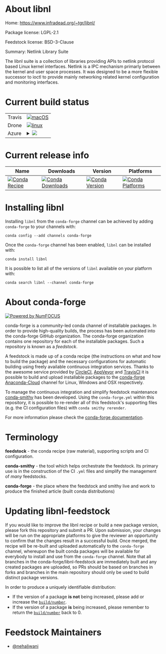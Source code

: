 About libnl
===========

Home: https://www.infradead.org/~tgr/libnl/

Package license: LGPL-2.1

Feedstock license: BSD-3-Clause

Summary: Netlink Library Suite

The libnl suite is a collection of libraries providing APIs to netlink
protocol based Linux kernel interfaces. Netlink is a IPC mechanism primarly
between the kernel and user space processes. It was designed to be a more
flexible successor to ioctl to provide mainly networking related kernel
configuration and monitoring interfaces.


Current build status
====================


<table><tr>
    <td>Travis</td>
    <td>
      <a href="https://travis-ci.com/conda-forge/libnl-feedstock">
        <img alt="macOS" src="https://img.shields.io/travis/com/conda-forge/libnl-feedstock/master.svg?label=macOS">
      </a>
    </td>
  </tr><tr>
    <td>Drone</td>
    <td>
      <a href="https://cloud.drone.io/conda-forge/libnl-feedstock">
        <img alt="linux" src="https://img.shields.io/drone/build/conda-forge/libnl-feedstock/master.svg?label=Linux">
      </a>
    </td>
  </tr>
    
  <tr>
    <td>Azure</td>
    <td>
      <details>
        <summary>
          <a href="https://dev.azure.com/conda-forge/feedstock-builds/_build/latest?definitionId=6356&branchName=master">
            <img src="https://dev.azure.com/conda-forge/feedstock-builds/_apis/build/status/libnl-feedstock?branchName=master">
          </a>
        </summary>
        <table>
          <thead><tr><th>Variant</th><th>Status</th></tr></thead>
          <tbody><tr>
              <td>linux_64</td>
              <td>
                <a href="https://dev.azure.com/conda-forge/feedstock-builds/_build/latest?definitionId=6356&branchName=master">
                  <img src="https://dev.azure.com/conda-forge/feedstock-builds/_apis/build/status/libnl-feedstock?branchName=master&jobName=linux&configuration=linux_64_" alt="variant">
                </a>
              </td>
            </tr><tr>
              <td>linux_aarch64</td>
              <td>
                <a href="https://dev.azure.com/conda-forge/feedstock-builds/_build/latest?definitionId=6356&branchName=master">
                  <img src="https://dev.azure.com/conda-forge/feedstock-builds/_apis/build/status/libnl-feedstock?branchName=master&jobName=linux&configuration=linux_aarch64_" alt="variant">
                </a>
              </td>
            </tr><tr>
              <td>linux_ppc64le</td>
              <td>
                <a href="https://dev.azure.com/conda-forge/feedstock-builds/_build/latest?definitionId=6356&branchName=master">
                  <img src="https://dev.azure.com/conda-forge/feedstock-builds/_apis/build/status/libnl-feedstock?branchName=master&jobName=linux&configuration=linux_ppc64le_" alt="variant">
                </a>
              </td>
            </tr>
          </tbody>
        </table>
      </details>
    </td>
  </tr>
</table>

Current release info
====================

| Name | Downloads | Version | Platforms |
| --- | --- | --- | --- |
| [![Conda Recipe](https://img.shields.io/badge/recipe-libnl-green.svg)](https://anaconda.org/conda-forge/libnl) | [![Conda Downloads](https://img.shields.io/conda/dn/conda-forge/libnl.svg)](https://anaconda.org/conda-forge/libnl) | [![Conda Version](https://img.shields.io/conda/vn/conda-forge/libnl.svg)](https://anaconda.org/conda-forge/libnl) | [![Conda Platforms](https://img.shields.io/conda/pn/conda-forge/libnl.svg)](https://anaconda.org/conda-forge/libnl) |

Installing libnl
================

Installing `libnl` from the `conda-forge` channel can be achieved by adding `conda-forge` to your channels with:

```
conda config --add channels conda-forge
```

Once the `conda-forge` channel has been enabled, `libnl` can be installed with:

```
conda install libnl
```

It is possible to list all of the versions of `libnl` available on your platform with:

```
conda search libnl --channel conda-forge
```


About conda-forge
=================

[![Powered by NumFOCUS](https://img.shields.io/badge/powered%20by-NumFOCUS-orange.svg?style=flat&colorA=E1523D&colorB=007D8A)](http://numfocus.org)

conda-forge is a community-led conda channel of installable packages.
In order to provide high-quality builds, the process has been automated into the
conda-forge GitHub organization. The conda-forge organization contains one repository
for each of the installable packages. Such a repository is known as a *feedstock*.

A feedstock is made up of a conda recipe (the instructions on what and how to build
the package) and the necessary configurations for automatic building using freely
available continuous integration services. Thanks to the awesome service provided by
[CircleCI](https://circleci.com/), [AppVeyor](https://www.appveyor.com/)
and [TravisCI](https://travis-ci.com/) it is possible to build and upload installable
packages to the [conda-forge](https://anaconda.org/conda-forge)
[Anaconda-Cloud](https://anaconda.org/) channel for Linux, Windows and OSX respectively.

To manage the continuous integration and simplify feedstock maintenance
[conda-smithy](https://github.com/conda-forge/conda-smithy) has been developed.
Using the ``conda-forge.yml`` within this repository, it is possible to re-render all of
this feedstock's supporting files (e.g. the CI configuration files) with ``conda smithy rerender``.

For more information please check the [conda-forge documentation](https://conda-forge.org/docs/).

Terminology
===========

**feedstock** - the conda recipe (raw material), supporting scripts and CI configuration.

**conda-smithy** - the tool which helps orchestrate the feedstock.
                   Its primary use is in the construction of the CI ``.yml`` files
                   and simplify the management of *many* feedstocks.

**conda-forge** - the place where the feedstock and smithy live and work to
                  produce the finished article (built conda distributions)


Updating libnl-feedstock
========================

If you would like to improve the libnl recipe or build a new
package version, please fork this repository and submit a PR. Upon submission,
your changes will be run on the appropriate platforms to give the reviewer an
opportunity to confirm that the changes result in a successful build. Once
merged, the recipe will be re-built and uploaded automatically to the
`conda-forge` channel, whereupon the built conda packages will be available for
everybody to install and use from the `conda-forge` channel.
Note that all branches in the conda-forge/libnl-feedstock are
immediately built and any created packages are uploaded, so PRs should be based
on branches in forks and branches in the main repository should only be used to
build distinct package versions.

In order to produce a uniquely identifiable distribution:
 * If the version of a package **is not** being increased, please add or increase
   the [``build/number``](https://conda.io/docs/user-guide/tasks/build-packages/define-metadata.html#build-number-and-string).
 * If the version of a package **is** being increased, please remember to return
   the [``build/number``](https://conda.io/docs/user-guide/tasks/build-packages/define-metadata.html#build-number-and-string)
   back to 0.

Feedstock Maintainers
=====================

* [@nehaljwani](https://github.com/nehaljwani/)

